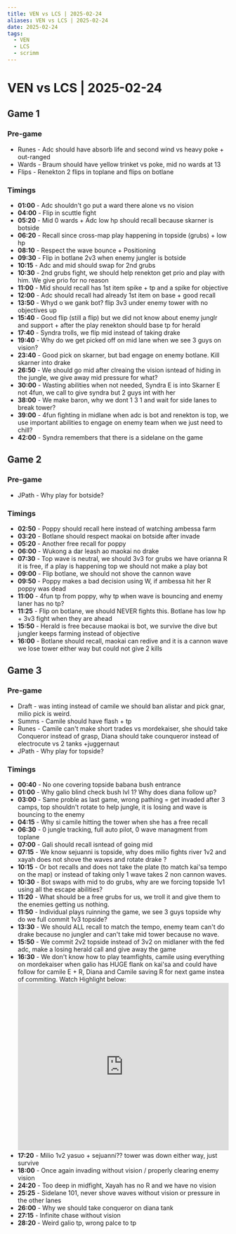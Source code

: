 ```yaml
---
title: VEN vs LCS | 2025-02-24
aliases: VEN vs LCS | 2025-02-24
date: 2025-02-24
tags:
  - VEN
  - LCS
  - scrimm
---
```


# VEN vs LCS | 2025-02-24

## Game 1

### Pre-game

- Runes - Adc should have absorb life and second wind vs heavy poke + out-ranged
- Wards - Braum should have yellow trinket vs poke, mid no wards at 13
- Flips - Renekton 2 flips in toplane and flips on botlane

### Timings

- **01:00** - Adc shouldn't go put a ward there alone vs no vision
- **04:00** - Flip in scuttle fight
- **05:20** - Mid 0 wards + Adc low hp should recall because skarner is botside
- **06:20** - Recall since cross-map play happening in topside (grubs) + low hp
- **08:10** - Respect the wave bounce + Positioning
- **09:30** - Flip in botlane 2v3 when enemy jungler is botside
- **10:15** - Adc and mid should swap for 2nd grubs
- **10:30** - 2nd grubs fight, we should help renekton get prio and play with him. We give prio for no reason
- **11:00** - Mid should recall has 1st item spike + tp and a spike for objective
- **12:00** - Adc should recall had already 1st item on base + good recall
- **13:50** - Whyd o we gank bot? flip 3v3 under enemy tower with no objectives up
- **15:40** - Good flip (still a flip) but we did not know about enemy junglr and support + after the play renekton should base tp for herald
- **17:40** - Syndra trolls, we flip mid instead of taking drake
- **19:40** - Why do we get picked off on mid lane when we see 3 guys on vision?
- **23:40** - Good pick on skarner, but bad engage on enemy botlane. Kill skarner into drake
- **26:50** - We should go mid after clreaing the vision isntead of hiding in the jungle, we give away mid pressure for what?
- **30:00** - Wasting abilities when not needed, Syndra E is into Skarner E not 4fun, we call to give syndra but 2 guys int with her
- **38:00** - We make baron, why we dont 1 3 1 and wait for side lanes to break tower?
- **39:00** - 4fun fighting in midlane when adc is bot and renekton is top, we use important abilities to engage on enemy team when we just need to chill?
- **42:00** - Syndra remembers that there is a sidelane on the game

## Game 2

### Pre-game

- JPath - Why play for botside?

### Timings

- **02:50** - Poppy should recall here instead of watching ambessa farm
- **03:20** - Botlane should respect maokai on botside after invade
- **05:20** - Another free recall for poppy
- **06:00** - Wukong a dar leash ao maokai no drake
- **07:30** - Top wave is neutral, we should 3v3 for grubs we have orianna R it is free, if a play is happening top we should not make a play bot
- **09:00** - Flip botlane, we should not shove the cannon wave
- **09:50** - Poppy makes a bad decision using W, if ambessa hit her R poppy was dead
- **11:00** - 4fun tp from poppy, why tp when wave is bouncing and enemy laner has no tp?
- **11:25** - Flip on botlane, we should NEVER fights this. Botlane has low hp + 3v3 fight when they are ahead
- **15:50** - Herald is free because maokai is bot, we survive the dive but jungler keeps farming instead of objective
- **16:00** - Botlane should recall, maokai can redive and it is a cannon wave we lose tower either way but could not give 2 kills

## Game 3

### Pre-game

- Draft - was inting instead of camile we should ban alistar and pick gnar, milio pick is weird.
- Summs - Camile should have flash + tp
- Runes - Camile can't make short trades vs mordekaiser, she should take Conqueror instead of grasp, Diana should take counqueror instead of electrocute vs 2 tanks +juggernaut
- JPath - Why play for topside?

### Timings

- **00:40** - No one covering topside babana bush entrance
- **01:00** - Why galio blind check bush lvl 1? Why does diana follow up?
- **03:00** - Same proble as last game, wrong pathing = get invaded after 3 camps, top shouldn't rotate to help jungle, it is losing and wave is bouncing to the enemy
- **04:15** - Why si camile hitting the tower when she has a free recall
- **06:30** - 0 jungle tracking, full auto pilot, 0 wave managment from toplane
- **07:00** - Gali should recall isntead of going mid
- **07:15** - We know sejuanni is topside, why does milio fights river 1v2 and xayah does not shove the waves and rotate drake ?
- **10:15** - Or bot recalls and does not take the plate (to match kai'sa tempo on the map) or instead of taking only 1 wave takes 2 non cannon waves.
- **10:30** - Bot swaps with mid to do grubs, why are we forcing topside 1v1 using all the escape abilities?
- **11:20** - What should be a free grubs for us, we troll it and give them to the enemies getting us nothing.
- **11:50** - Individual plays ruinning the game, we see 3 guys topside why do we full commit 1v3 topside?
- **13:30** - We should ALL recall to match the tempo, enemy team can't do drake because no jungler and can't take mid tower because no wave.
- **15:50** - We commit 2v2 topside instead of 3v2 on midlaner with the fed adc, make a losing herald call and give away the game
- **16:30** - We don't know how to play teamfights, camile using everything on mordekaiser when galio has HUGE flank on kai'sa and could have follow for camile E + R, Diana and Camile saving R for next game instea of commiting. Watch Highlight below: <iframe width="100%" height="380" src="https://www.youtube.com/embed/BurBmU6jrWo?si=aORoSdCvmTK9YRqt" title="YouTube video player" frameborder="0" allow="accelerometer; autoplay; clipboard-write; encrypted-media; gyroscope; picture-in-picture; web-share" referrerpolicy="strict-origin-when-cross-origin" allowfullscreen></iframe>
- **17:20** - Milio 1v2 yasuo + sejuanni?? tower was down either way, just survive
- **18:00** - Once again invading without vision / properly clearing enemy vision
- **24:20** - Too deep in midfight, Xayah has no R and we have no vision
- **25:25** - Sidelane 101, never shove waves without vision or pressure in the other lanes
- **26:00** - Why we should take conqueror on diana tank
- **27:15** - Infinite chase without vision
- **28:20** - Weird galio tp, wrong palce to tp
